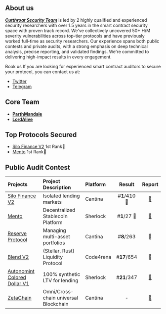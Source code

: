 ## About us
***[Cutthroat Security Team](https://x.com/cutthroat_sec)*** is led by 2 highly qualified and experienced security researchers with over 1.5 years in the smart contract security space with proven track record. We've collectively uncovered 50+ H/M severity vulnerabilities across top-tier protocols and have previously worked full-time as security researchers. Our experience spans both public contests and private audits, with a strong emphasis on deep technical analysis, precise reporting, and validated findings. We're committed to delivering high-impact results in every engagement. 

Book us
If you are looking for experienced smart contract auditors to secure your protocol, you can contact us at:

- [Twitter](https://x.com/ParthMandale)
- [Telegram](https://t.me/LordAlive)

## Core Team
- **[ParthMandale](https://x.com/ParthMandale)**
- **[LordAlive](https://x.com/LordAlive)**

## Top Protocols Secured
- [Silo Finance V2](https://cantina.xyz/competitions/18f1e37b-9ac2-4ba9-b32e-50344500c1a7/leaderboard) 1st Rank🥇
- [Mento](https://audits.sherlock.xyz/contests/187) 1st Rank🥇

## Public Audit Contest 

| Projects                                                           | Project Description      | Platform   | Result |                         Report                         |  
| :---------------------------------------------------------------- | :------------------------ | :--------- | :--: | :----------------------------------------------------: |
| [Silo Finance V2](https://cantina.xyz/competitions/18f1e37b-9ac2-4ba9-b32e-50344500c1a7/leaderboard)            | Isolated lending markets | Cantina  | #**1**/410 🥇| [📄](https://cantina.xyz/competitions/18f1e37b-9ac2-4ba9-b32e-50344500c1a7/leaderboard) |
| [Mento](https://audits.sherlock.xyz/contests/187)                 | Decentralized Stablecoin Platform | Sherlock | #**1**/27 🥇| [📄](https://audits.sherlock.xyz/contests/187/leaderboard)|
| [Reserve Protocol](https://cantina.xyz/competitions/9dfca0bc-a7bf-482e-a3df-4eb861f55c4f)  | Managing multi-asset portfolios | Cantina  | #**8**/263 | 📄 |
| [Blend V2](https://code4rena.com/audits/2025-02-blend-v2-audit-certora-formal-verification) | (Stellar, Rust) Liquidity Protocol | Code4rena | #**17**/654 | 📄 |
| [Autonomint Colored Dollar V1](https://audits.sherlock.xyz/contests/569) |  100% synthetic LTV for lending | Sherlock | #**21**/347 | [📄](https://audits.sherlock.xyz/contests/569/report) |
| [ZetaChain](https://cantina.xyz/competitions/80a33cf0-ad69-4163-a269-d27756aacb5e) | Omni/Cross-chain universal Blockchain  | Cantina | - | [📄](https://cantina.xyz/competitions/80a33cf0-ad69-4163-a269-d27756aacb5e)  |
